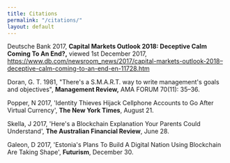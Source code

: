 ```yaml
---
title: Citations
permalink: "/citations/"
layout: default
---
```


Deutsche Bank 2017, **Capital Markets Outlook 2018: Deceptive Calm Coming To An End?,** viewed 1st December 2017, https://www.db.com/newsroom_news/2017/capital-markets-outlook-2018–deceptive-calm-coming-to-an-end-en-11728.htm

Doran, G. T. 1981, "There's a S.M.A.R.T. way to write management's goals and objectives", **Management Review,** AMA FORUM 70(11): 35–36.

Popper, N 2017, 'Identity Thieves Hijack Cellphone Accounts to Go After Virtual Currency', **The New York Times**, August 21.

Skella, J 2017, 'Here's a Blockchain Explanation Your Parents Could Understand', **The Australian Financial Review**, June 28.

Galeon, D 2017, 'Estonia's Plans To Build A Digital Nation Using Blockchain Are Taking Shape', **Futurism**, December 30. 